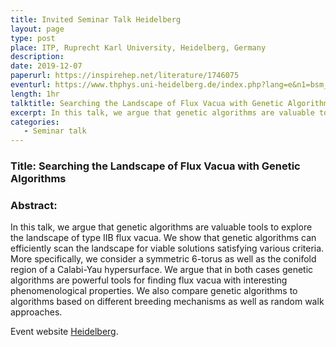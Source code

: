 ```yaml
---
title: Invited Seminar Talk Heidelberg
layout: page
type: post
place: ITP, Ruprecht Karl University, Heidelberg, Germany
description: 
date: 2019-12-07
paperurl: https://inspirehep.net/literature/1746075
eventurl: https://www.thphys.uni-heidelberg.de/index.php?lang=e&n1=bsm_group
length: 1hr
talktitle: Searching the Landscape of Flux Vacua with Genetic Algorithms
excerpt: In this talk, we argue that genetic algorithms are valuable tools to explore the landscape of type IIB flux vacua...
categories:
   - Seminar talk
---
```


### Title: Searching the Landscape of Flux Vacua with Genetic Algorithms

### Abstract:

In this talk, we argue that genetic algorithms are valuable tools to explore the landscape of type IIB flux vacua. We show that genetic algorithms can efficiently scan the landscape for viable solutions satisfying various criteria. More specifically, we consider a symmetric 6-torus as well as the conifold region of a Calabi-Yau hypersurface. We argue that in both cases genetic algorithms are powerful tools for finding flux vacua with interesting phenomenological properties. We also compare genetic algorithms to algorithms based on different breeding mechanisms as well as random walk approaches.

Event website [Heidelberg](https://www.thphys.uni-heidelberg.de/index.php?lang=e&n1=bsm_group).
